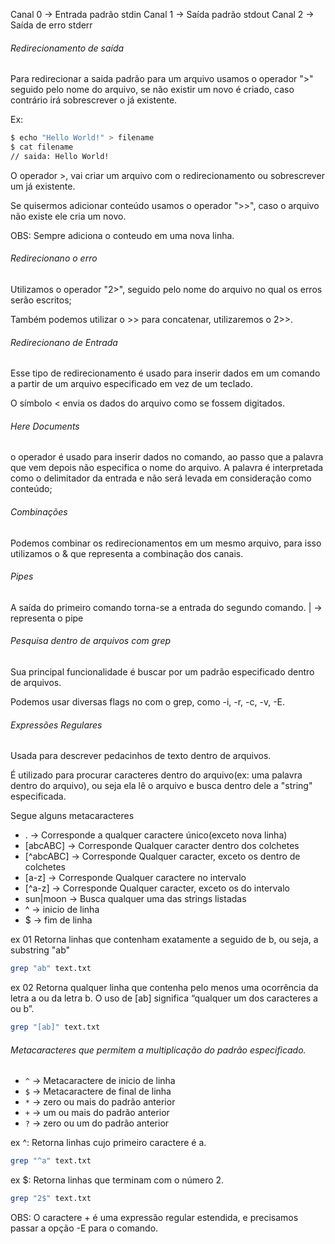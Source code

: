Canal 0 -> Entrada padrão stdin
Canal 1 -> Saída padrão stdout
Canal 2 -> Saída de erro stderr

###### Redirecionamento de saída
Para redirecionar a saida padrão para um arquivo usamos o operador ">" seguido pelo nome do arquivo, se não existir um novo é criado, caso contrário irá sobrescrever o já existente.

Ex:

```sh
$ echo "Hello World!" > filename
$ cat filename
// saida: Hello World!
```

O operador >, vai criar um arquivo com o redirecionamento ou sobrescrever um já existente.

Se quisermos adicionar conteúdo usamos o operador ">>", caso o arquivo não existe ele cria um novo.

OBS: Sempre adiciona o conteudo em uma nova linha.

###### Redirecionano o erro
Utilizamos o operador "2>", seguido pelo nome do arquivo no qual os erros serão escritos;

Também podemos utilizar o >> para concatenar, utilizaremos o 2>>.

###### Redirecionano de Entrada
Esse tipo de redirecionamento é usado para inserir dados em um comando a partir de um arquivo especificado em vez de um teclado. 

O símbolo < envia os dados do arquivo como se fossem digitados.


###### Here Documents
o operador é usado para inserir dados no comando, ao passo que
a palavra que vem depois não especifica o nome do arquivo. A palavra é interpretada como o delimitador da entrada e não será levada em consideração como conteúdo; 


###### Combinações
Podemos combinar os redirecionamentos em um mesmo arquivo, para isso utilizamos o & que representa a combinação dos canais.


###### Pipes
A saída do primeiro comando torna-se a entrada do segundo comando.
| -> representa o pipe

###### Pesquisa dentro de arquivos com grep
Sua principal funcionalidade é buscar por um padrão especificado dentro de arquivos.

Podemos usar diversas flags no com o grep, como -i, -r, -c, -v, -E.

###### Expressões Regulares

Usada para descrever pedacinhos de texto dentro de arquivos.

É utilizado para procurar caracteres dentro do arquivo(ex: uma palavra dentro do arquivo), ou seja ela lê o arquivo e busca dentro dele a "string" especificada.

Segue alguns metacaracteres
- . -> Corresponde a qualquer caractere único(exceto nova linha)
- [abcABC] -> Corresponde Qualquer caracter dentro dos colchetes
- [^abcABC] -> Corresponde Qualquer caracter, exceto os dentro de colchetes
- [a-z]  -> Corresponde Qualquer caractere no intervalo
- [^a-z] -> Corresponde Qualquer caracter, exceto os do intervalo
- sun|moon -> Busca qualquer uma das strings listadas
- ^ -> inicio de linha
- $ -> fim de linha

ex 01
Retorna linhas que contenham exatamente a seguido de b, ou seja, a substring "ab"

```sh
grep "ab" text.txt
```

ex 02 
Retorna qualquer linha que contenha pelo menos uma ocorrência da letra a ou da letra b.
O uso de [ab] significa “qualquer um dos caracteres a ou b”.

```sh
grep "[ab]" text.txt
```

###### Metacaracteres que permitem a multiplicação do padrão especificado.

- `^` -> Metacaractere de inicio de linha
- `$` -> Metacaractere de final de linha
- `*` -> zero ou mais do padrão anterior
- `+` -> um ou mais do padrão anterior
- `?` -> zero ou um do padrão anterior

ex ^:
Retorna linhas cujo primeiro caractere é a.

```sh
grep "^a" text.txt
```

ex $:
Retorna linhas que terminam com o número 2.

```sh
grep "2$" text.txt
```

OBS: O caractere + é uma expressão regular estendida, e precisamos passar a opção -E para o comando.

